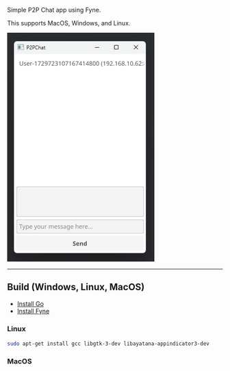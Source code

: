 Simple P2P Chat app using Fyne.

This supports MacOS, Windows, and Linux.

![P2PChat](screenshot.png)


---
## Build (Windows, Linux, MacOS)

- [Install Go](https://go.dev/doc/install)
- [Install Fyne](https://docs.fyne.io/started/)

### Linux
```sh
sudo apt-get install gcc libgtk-3-dev libayatana-appindicator3-dev
```

### MacOS
